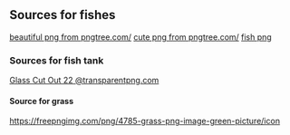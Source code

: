 # 
## Sources for fishes
<a href='https://pngtree.com/so/beautiful'>beautiful png from pngtree.com/</a>
<a href='https://pngtree.com/so/cute'>cute png from pngtree.com/</a>
<a href="https://www.freeiconspng.com/img/3919">fish png</a>

### Sources for fish tank
<a href="https://www.transparentpng.com//details/glass-cut-out-22_15622.html" target="_blank">Glass Cut Out 22 @transparentpng.com</a>

#### Source for grass
https://freepngimg.com/png/4785-grass-png-image-green-picture/icon
